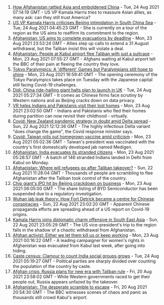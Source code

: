 1. [How Afghanistan rattled Asia and emboldened China](https://www.bbc.co.uk/news/world-asia-58312949) - Tue, 24 Aug 2021 07:14:19 GMT - US VP Kamala Harris tries to reassure Asian allies, as many ask: can they still trust America?
2. [US VP Kamala Harris criticises Beijing intimidation in South China Sea](https://www.bbc.co.uk/news/world-asia-58312947) - Tue, 24 Aug 2021 04:45:23 GMT - She is currently on a tour of the region as the US aims to reaffirm its commitment to the region.
3. [Afghanistan: US aims to complete evacuations by deadline](https://www.bbc.co.uk/news/world-asia-58310905) - Mon, 23 Aug 2021 23:53:24 GMT - Allies step up calls to extend a 31 August withdrawal, but the Taliban insist this will violate a deal.
4. [Afghanistan: People at Kabul airport flee Taliban with just a suitcase](https://www.bbc.co.uk/news/world-asia-58300386) - Mon, 23 Aug 2021 07:55:27 GMT - Afghans waiting at Kabul airport tell the BBC of their pain at fleeing the country they love.
5. [Tokyo Paralympics: A 'different' Games but Paralympians still hope to shine](https://www.bbc.co.uk/sport/disability-sport/58306545) - Mon, 23 Aug 2021 16:59:41 GMT - The opening ceremony of the Tokyo Paralympics takes place on Tuesday with the Japanese capital still facing Covid-19 challenges.
6. [Didi: China ride-hailing giant halts plan to launch in UK](https://www.bbc.co.uk/news/business-58312996) - Tue, 24 Aug 2021 05:27:34 GMT - It comes as Chinese firms face scrutiny by Western nations and as Beijing cracks down on data privacy.
7. [VR helps Indians and Pakistanis visit their lost homes](https://www.bbc.co.uk/news/world-asia-india-58265851) - Mon, 23 Aug 2021 23:02:50 GMT - Indians and Pakistanis who fled their homes during partition can now revisit their childhood - virtually.
8. [Covid: New Zealand pandemic strategy in doubt amid Delta spread](https://www.bbc.co.uk/news/world-asia-58297895) - Sun, 22 Aug 2021 12:12:36 GMT - The highly infectious Delta variant "does change the game", the Covid response minister says.
9. [Covid: Taiwan rolls out homegrown vaccine amid criticism](https://www.bbc.co.uk/news/world-asia-58301573) - Mon, 23 Aug 2021 05:02:36 GMT - Taiwan's president was vaccinated with the country's first domestically developed jab named Medigen.
10. [Afghanistan: India evacuates its stranded citizens](https://www.bbc.co.uk/news/world-asia-india-58301893) - Mon, 23 Aug 2021 05:28:57 GMT - A batch of 146 stranded Indians landed in Delhi from Kabul on Monday.
11. [Afghanistan: Where will refugees go after Taliban takeover?](https://www.bbc.co.uk/news/world-asia-58283177) - Sun, 22 Aug 2021 11:28:04 GMT - Thousands of people are scrambling to flee Afghanistan after the Taliban took control of the country.
12. [Chip giant's IPO hit by Beijing crackdown on business](https://www.bbc.co.uk/news/business-58301603) - Mon, 23 Aug 2021 06:05:00 GMT - The share listing of BYD Semiconductor has been suspended due to a regulatory investigation.
13. [Wuhan lab leak theory: How Fort Detrick became a centre for Chinese conspiracies](https://www.bbc.co.uk/news/world-us-canada-58273322) - Sun, 22 Aug 2021 23:02:20 GMT - Apparent Chinese propaganda efforts are spreading ahead of a US report on Covid-19 origins.
14. [Kamala Harris joins diplomatic charm offensive in South East Asia](https://www.bbc.co.uk/news/world-asia-58277226) - Sun, 22 Aug 2021 23:05:29 GMT - The US vice-president's trip to the region falls in the shadow of a chaotic withdrawal from Afghanistan.
15. [Afghan activist: Either we let them kill us or keep working](https://www.bbc.co.uk/news/world-asia-58301303) - Mon, 23 Aug 2021 00:16:22 GMT - A leading campaigner for women's rights in Afghanistan was evacuated from Kabul last week, after going into hiding.
16. [Caste census: Clamour to count India social groups grows](https://www.bbc.co.uk/news/world-asia-india-58141993) - Tue, 24 Aug 2021 05:19:27 GMT - Political parties are sharply divided over counting the population of the country by caste.
17. [Afghan crisis: Russia plans for new era with Taliban rule](https://www.bbc.co.uk/news/world-europe-58265934) - Fri, 20 Aug 2021 23:58:02 GMT - While Western governments raced to get their people out, Russia appears unfazed by the takeover.
18. [Afghanistan: The desperate scramble to escape](https://www.bbc.co.uk/news/world-asia-58286000) - Fri, 20 Aug 2021 20:54:30 GMT - The BBC witnesses scenes of chaos and panic as thousands still crowd Kabul's airport.
